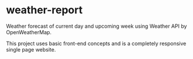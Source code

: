 # weather-report
Weather forecast of current day and upcoming week using Weather API by OpenWeatherMap.

This project uses basic front-end concepts and is a completely responsive single page website.
